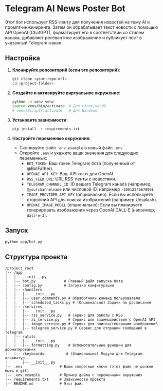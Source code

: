 # Telegram AI News Poster Bot

Этот бот использует RSS-ленту для получения новостей на тему AI и промпт-инжиниринга.
Затем он обрабатывает текст новости с помощью API OpenAI (ChatGPT), форматирует его
в соответствии со стилем канала, добавляет релевантное изображение и публикует пост
в указанный Telegram-канал.

## Настройка

1.  **Клонируйте репозиторий (если это репозиторий):**
    ```bash
    git clone <your-repo-url>
    cd <project-folder>
    ```

2.  **Создайте и активируйте виртуальное окружение:**
    ```bash
    python -m venv venv
    source venv/bin/activate  # Для Linux/macOS
    # venv\Scripts\activate   # Для Windows
    ```

3.  **Установите зависимости:**
    ```bash
    pip install -r requirements.txt
    ```

4.  **Настройте переменные окружения:**
    *   Скопируйте файл `.env.example` в новый файл `.env`.
    *   Откройте `.env` и укажите ваши значения для следующих переменных:
        *   `BOT_TOKEN`: Ваш токен Telegram бота (полученный от @BotFather).
        *   `OPENAI_API_KEY`: Ваш API ключ для OpenAI.
        *   `RSS_FEED_URL`: URL RSS-ленты с новостями.
        *   `TELEGRAM_CHANNEL_ID`: ID вашего Telegram канала (например, `@yourchannelname` или числовой ID, например `-1001234567890`).
        *   `IMAGE_PROVIDER_API_KEY` (опционально): Если вы используете сторонний API для поиска изображений (например Unsplash).
        *   `OPENAI_IMAGE_MODEL` (опционально): Если вы планируете генерировать изображения через OpenAI DALL-E (например, `dall-e-3`).

## Запуск

```bash
python app/bot.py
```

## Структура проекта

```
/project_root
|-- /app
|   |-- __init__.py
|   |-- bot.py             # Главный файл запуска бота
|   |-- config.py          # Загрузка конфигурации
|   |-- /handlers
|   |   |-- __init__.py
|   |   |-- user_commands.py # Обработчики команд пользователя
|   |   |-- scheduled_tasks.py # (Опционально) Задачи по расписанию
|   |-- /services
|   |   |-- __init__.py
|   |   |-- rss_service.py   # Сервис для работы с RSS
|   |   |-- ai_service.py    # Сервис для взаимодействия с OpenAI API
|   |   |-- image_service.py # Сервис для поиска/генерации изображений
|   |   |-- telegram_service.py # Сервис для отправки сообщений в Telegram
|   |-- /utils
|   |   |-- __init__.py
|   |   |-- formatting.py    # Вспомогательные функции для форматирования
|   |-- /keyboards          # (Опционально) Модули для Telegram клавиатур
|       |-- __init__.py
|-- .env                 # Ваши секретные ключи (этот файл не должен быть в git)
|-- .env.example         # Пример файла с переменными окружения
|-- requirements.txt     # Зависимости проекта
|-- README.md            # Этот файл
``` 